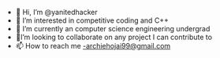 - 👋 Hi, I’m @yanitedhacker
- 👀 I’m interested in competitive coding and C++
- 🌱 I’m currently an computer science engineering undergrad 
- 💞️I’m looking to collaborate on any project I can contribute to
- 📫 How to reach me -archiehojai99@gmail.com

<!---
yanitedhacker/yanitedhacker is a ✨ special ✨ repository because its `README.md` (this file) appears on your GitHub profile.
You can click the Preview link to take a look at your changes.
--->
